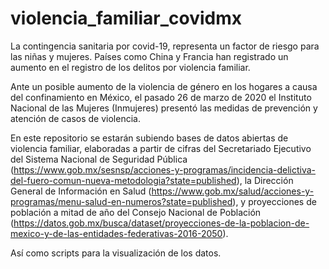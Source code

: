 # violencia_familiar_covidmx
La contingencia sanitaria por covid-19, representa un factor de riesgo para las niñas y mujeres. Países como China y Francia han registrado un aumento en el registro de los delitos por violencia familiar.

Ante un posible aumento de la violencia de género en los hogares a causa del confinamiento en México, el pasado 26 de marzo de 2020 el Instituto Nacional de las Mujeres (Inmujeres) presentó las medidas de prevención y atención de casos de violencia.

En este repositorio se estarán subiendo bases de datos abiertas de violencia familiar, elaboradas a partir de cifras del Secretariado Ejecutivo del Sistema Nacional de Seguridad Pública (https://www.gob.mx/sesnsp/acciones-y-programas/incidencia-delictiva-del-fuero-comun-nueva-metodologia?state=published), la Dirección General de Información en Salud (https://www.gob.mx/salud/acciones-y-programas/menu-salud-en-numeros?state=published), y proyecciones de población a mitad de año del Consejo Nacional de Población (https://datos.gob.mx/busca/dataset/proyecciones-de-la-poblacion-de-mexico-y-de-las-entidades-federativas-2016-2050).

Así como scripts para la visualización de los datos.
